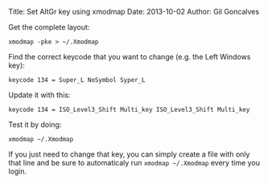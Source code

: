 Title: Set AltGr key using xmodmap
Date: 2013-10-02
Author: Gil Goncalves

Get the complete layout:

    xmodmap -pke > ~/.Xmodmap

Find the correct keycode that you want to change (e.g. the Left Windows key):

    keycode 134 = Super_L NoSymbol Syper_L

Update it with this:

    keycode 134 = ISO_Level3_Shift Multi_key ISO_Level3_Shift Multi_key

Test it by doing:

    xmodmap ~/.Xmodmap

If you just need to change that key, you can simply create a file with only that
line and be sure to automaticaly run `xmodmap ~/.Xmodmap` every time you login.

